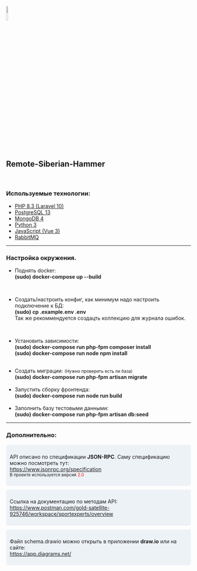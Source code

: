 <img src="https://avatars.githubusercontent.com/u/153977186?s=400&u=7268ad55ed694cec25c1467486710abb82bc9ad8&v=4" style="width: 10%">
<h2>Remote-Siberian-Hammer</h2>
<br>
<h3>Используемые технологии:</h3>
<ul>
    <li>
        <a href="#">PHP 8.3 (Laravel 10)</a>
    </li>
    <li>
        <a href="#">PostgreSQL 13</a>
    </li>
    <li>
        <a href="#">MongoDB 4</a>
    </li>
    <li>
        <a href="#">Python 3</a>
    </li>
    <li>
        <a href="#">JavaScript (Vue 3)</a>
    </li>
    <li>
        <a href="#">RabbitMQ</a>
    </li>
</ul>
<hr>
<h3>Настройка окружения.</h3>
<ul>
    <li>
        <p>
            <span>Поднять docker:</span><br>
            <b style="color: #222;">(sudo) docker-compose up --build</b>
        </p>
    </li>
    <br />
    <li>
        <p>
            <span>Создать/настроить конфиг, как минимум надо настроить подключение к БД:</span><br>
            <b style="color: #222;">(sudo) cp .example.env .env</b><br>
            <span>Так же рекоммендуется создацть коллекцию для журнала ошибок.</span><br>
        </p>
    </li>
    <br />
    <li>
        <p>
            <span>Установить зависимости:</span><br>
            <b style="color: #222;">(sudo) docker-compose run php-fpm composer install</b><br>
            <b style="color: #222;">(sudo) docker-compose run node npm install</b><br>
        </p>
    </li>
    <br />
    <li>
        <span>Создать миграции: <small>(Нужно проверить есть ли база)</small></span><br>
        <b style="color: #222;">(sudo) docker-compose run php-fpm artisan migrate</b><br>
    </li>
    <br />
    <li>
        <span>Запустить сборку фронтенда:</span><br>
        <b style="color: #222;">(sudo) docker-compose run node run build</b><br>
    </li>
    <br />
    <li>
        <span>Заполнить базу тестовыми данными:</span><br>
        <b style="color: #222;">(sudo) docker-compose run php-fpm artisan db:seed</b><br>
    </li>
</ul>
<hr />
<h3>Дополнительно:</h3>
<div style="padding: 0.7em;background-color: #edf2f7;border-radius: 0.4em;margin-bottom:10px;">
    <p>
        API описано по спецификации <b>JSON-RPC</b>. Саму спецификацию можно посмотреть тут:<br />
        <a href="https://www.jsonrpc.org/specification">https://www.jsonrpc.org/specification</a><br />
        <small>В проекте используется версия <span style="color: red;">2.0</span></small>
    </p>
</div>
<div style="padding: 0.7em;background-color: #edf2f7;border-radius: 0.4em;margin-bottom:10px;">
    <p>
        Ссылка на документацию по методам API:<br />
        <a href="https://www.postman.com/gold-satellite-925746/workspace/sportexperts/overview">
            https://www.postman.com/gold-satellite-925746/workspace/sportexperts/overview
        </a><br />
    </p>
</div>
<div style="padding: 0.7em;background-color: #edf2f7;border-radius: 0.4em;margin-bottom:10px;">
    <p>
        Файл schema.drawio можно открыть в приложении <b>draw.io</b> или на сайте:<br />
        <a href="https://app.diagrams.net/">https://app.diagrams.net/</a><br />
    </p>
</div>